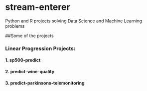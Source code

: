 # stream-enterer
Python and R projects solving Data Science and Machine Learning problems

##Some of the projects
### Linear Progression Projects:
#### 1. sp500-predict
#### 2. predict-wine-quality
#### 3. predict-parkinsons-telemonitoring



